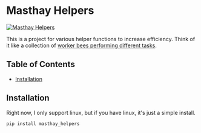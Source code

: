# Masthay Helpers

[![Masthay Helpers](https://edibleaspen.ediblecommunities.com/sites/default/files/images/article/hive-1.jpg)](https://en.wikipedia.org/wiki/Worker_bee#Worker_activities)

This is a project for various helper functions to increase efficiency.
Think of it like a collection of [worker bees performing different tasks](https://en.wikipedia.org/wiki/Worker_bee#Worker_activities).

## Table of Contents
- [Installation](#installation)

## Installation
Right now, I only support linux, but if you have linux, it's just a simple
install.
```bash
pip install masthay_helpers
